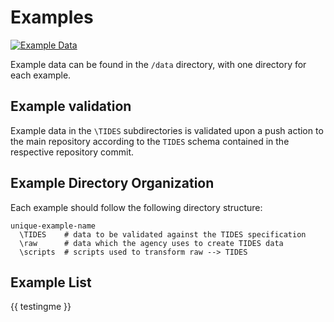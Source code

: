 # Examples

[![Example Data](https://github.com/TIDES-transit/TIDES/actions/workflows/validate-data.yaml/badge.svg)](https://repository.frictionlessdata.io/pages/dashboard.html?user=TIDES-transit&repo=TIDES&flow=validate-data)

Example data can be found in the `/data` directory, with one directory for each example.  

## Example validation

Example data in the `\TIDES` subdirectories is validated upon a push action to the main repository according to the `TIDES` schema contained in the respective repository commit.

## Example Directory Organization

Each example should follow the following directory structure:

```
unique-example-name
  \TIDES    # data to be validated against the TIDES specification
  \raw      # data which the agency uses to create TIDES data
  \scripts  # scripts used to transform raw --> TIDES
```

## Example List

{{ testingme }}
